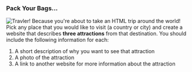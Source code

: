 ### Pack Your Bags...

![Travler!](https://media.giphy.com/media/3og0IUlNTueQyhdq0M/giphy.gif)
Because you're about to take an HTML trip around the world! Pick any place that you would like to visit (a country or city) and create a website that describes **three attractions** from that destination. You should include the following information for each:

1. A short description of why you want to see that attraction
2. A photo of the attraction
3. A link to another website for more information about the attraction
